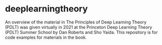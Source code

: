 # deeplearningtheory
An overview of the material in The Principles of Deep Learning Theory (PDLT) was given virtually in 2021 at the Princeton Deep Learning Theory (PDLT) Summer School by Dan Roberts and Sho Yaida. This repository is for code examples for materials in the book.
